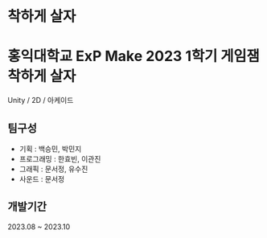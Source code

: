 # 착하게 살자

# 홍익대학교 ExP Make 2023 1학기 게임잼 착하게 살자
Unity / 2D / 아케이드

## 팀구성
* 기획 : 백승민, 박민지
* 프로그래밍 : 한효빈, 이관진
* 그래픽 : 문서정, 유수진 
* 사운드 : 문서정

## 개발기간
2023.08 ~ 2023.10 
